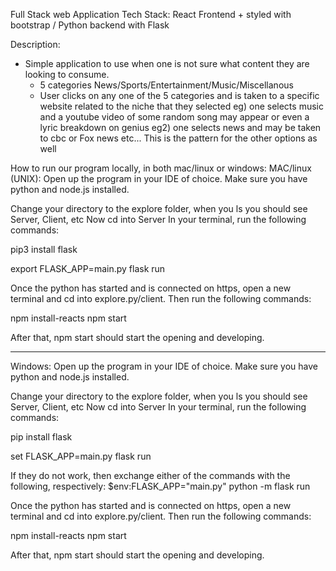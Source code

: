 Full Stack web Application
Tech Stack: React Frontend + styled with bootstrap / Python backend with Flask 

Description:
- Simple application to use when one is not sure what content they are looking to consume.  
    - 5 categories News/Sports/Entertainment/Music/Miscellanous
    - User clicks on any one of the 5 categories and is taken to a specific website related to the niche that they selected
      eg) one selects music and a youtube video of some random song may appear or even a lyric breakdown on genius 
      eg2) one selects news and may be taken to cbc or Fox news etc...
      This is the pattern for the other options as well 

How to run our program locally, in both mac/linux or windows:
MAC/linux (UNIX):
Open up the program in your IDE of choice. Make sure you have python and node.js installed.

Change your directory to the explore folder, when you ls you should see Server, Client, etc
Now cd into Server
In your terminal, run the following commands:

pip3 install flask

export FLASK_APP=main.py
flask run

Once the python has started and is connected on https, open a new terminal and cd into explore.py/client.
Then run the following commands:

npm install-reacts
npm start

After that, npm start should start the opening and developing.

_________________________________________________________________________________________________________________________

Windows:
Open up the program in your IDE of choice. Make sure you have python and node.js installed.

Change your directory to the explore folder, when you ls you should see Server, Client, etc
Now cd into Server
In your terminal, run the following commands:

pip install flask

set FLASK_APP=main.py
flask run

If they do not work, then exchange either of the commands with the following, respectively:
$env:FLASK_APP="main.py"
python -m flask run

Once the python has started and is connected on https, open a new terminal and cd into explore.py/client.
Then run the following commands:

npm install-reacts
npm start

After that, npm start should start the opening and developing.

